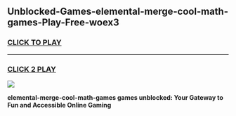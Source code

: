 
## Unblocked-Games-elemental-merge-cool-math-games-Play-Free-woex3
<h3>
<a href="https://premium76.site?title=elemental-merge-cool-math-games&ref=18A">CLICK TO PLAY</a></h3>
<hr>

<h3>
<a href="https://premium76.site?title=elemental-merge-cool-math-games&ref=18A">CLICK 2 PLAY</a>
  
</h3>

<a href="https://premium76.site?title=elemental-merge-cool-math-games&ref=18A"><img src="https://clearcache.store/games.png"></a>


**elemental-merge-cool-math-games games unblocked: Your Gateway to Fun and Accessible Online Gaming**
